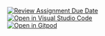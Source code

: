 [![Review Assignment Due Date](https://classroom.github.com/assets/deadline-readme-button-24ddc0f5d75046c5622901739e7c5dd533143b0c8e959d652212380cedb1ea36.svg)](https://classroom.github.com/a/vKeFwmXm)
<br>
[![Open in Visual Studio Code](https://classroom.github.com/assets/open-in-vscode-718a45dd9cf7e7f842a935f5ebbe5719a5e09af4491e668f4dbf3b35d5cca122.svg)](https://classroom.github.com/online_ide?assignment_repo_id=10840817&assignment_repo_type=AssignmentRepo)
<br>
[![Open in Gitpod](https://gitpod.io/button/open-in-gitpod.svg)](https://gitpod.io/#https://github.com/DHBW-Vilas/21ai2-webeng-II-brokkolipommes)

